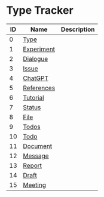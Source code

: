 # Type Tracker
|ID|Name|Description|
|-|-|-|
|0|[Type][0]|
|1|[Experiment][1]|
|2|[Dialogue][2]|
|3|[Issue][3]|
|4|[ChatGPT][4]|
|5|[References][5]|
|6|[Tutorial][6]|
|7|[Status][7]|
|8|[File][8]|
|9|[Todos][9]|
|10|[Todo][10]|
|11|[Document][11]|
|12|[Message][12]|
|13|[Report][13]|
|14|[Draft][14]|
|15|[Meeting][15]|


[0]: tracker-00000-type.md
[1]: tracker-00001-experiment.md
[2]: tracker-00002-dialogue.md
[3]: tracker-00003-issue.md
[4]: tracker-00004-chatGPT.md
[5]: tracker-00005-references.md
[6]: tracker-00006-tutorial.md
[7]: tracker-00007-status.md
[8]: tracker-00008-file.md
[9]: tracker-00009-todos.md
[10]: tracker-00010-todo.md
[11]: tracker-00011-document.md
[12]: tracker-00012-message.md
[13]: tracker-00013-report.md
[14]: tracker-00014-draft.md
[15]: tracker-00015-meeting.md